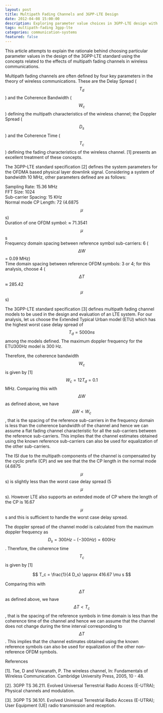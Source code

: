 ```yaml
---
layout: post
title: Multipath Fading Channels and 3GPP-LTE Design
date: 2012-04-08 15:00:00
description: Exploring parameter value choices in 3GPP-LTE design with respect to effects of multipath fading. 
tags: multipath-fading 3gpp-lte 
categories: communication-systems
featured: false
---
```


This article attempts to explain the rationale behind choosing particular parameter values in the design of the 3GPP-LTE standard using the concepts related to the effects of multipath fading channels in wireless communications.

Multipath fading channels are often defined by four key parameters in the theory of wireless communications. These are the Delay Spread ($$T_d$$) and the Coherence Bandwidth ($$W_c$$) defining the multipath characteristics of the wireless channel; the Doppler Spread ($$D_s$$) and the Coherence Time ($$T_c$$) defining the fading characteristics of the wireless channel. [1] presents an excellent treatment of these concepts.

The 3GPP-LTE standard specification [2] defines the system parameters for the OFDMA based physical layer downlink signal. Considering a system of bandwidth 10 MHz, other parameters defined are as follows:

Sampling Rate: 15.36 MHz  
FFT Size: 1024  
Sub-carrier Spacing: 15 KHz  
Normal mode CP Length: 72 (4.6875 $$\mu$$s)  
Duration of one OFDM symbol: ≈ 71.3541 $$\mu$$s  
Frequency domain spacing between reference symbol sub-carriers: 6 ($$\Delta W$$ = 0.09 MHz)  
Time domain spacing between reference OFDM symbols: 3 or 4; for this analysis, choose 4 ($$\Delta T$$ ≈ 285.42 $$\mu$$s)   

The 3GPP-LTE standard specification [3] defines multipath fading channel models to be used in the design and evaluation of an LTE system. For our analysis, let us choose the Extended Typical Urban model (ETU) which has the highest worst case delay spread of $$T_d = 5000 ns$$ among the models defined. The maximum doppler frequency for the ETU300Hz model is 300 Hz.

Therefore, the coherence bandwidth $$W_c$$ is given by [1] $$W_c = 12 T_d = 0.1$$MHz. Comparing this with $$\Delta W$$ as defined above, we have $$\Delta W < W_c$$, that is the spacing of the reference sub-carriers in the frequency domain is less than the coherence bandwidth of the channel and hence we can assume a flat fading channel characteristic for all the sub-carriers between the reference sub-carriers. This implies that the channel estimates obtained using the known reference sub-carriers can also be used for equalization of the other sub-carriers.

The ISI due to the multipath components of the channel is compensated by the cyclic prefix (CP) and we see that the the CP length in the normal mode (4.6875 $$\mu$$s) is slightly less than the worst case delay spread (5 $$\mu$$s). However LTE also supports an extended mode of CP where the length of the CP is 16.67 $$\mu$$s and this is sufficient to handle the worst case delay spread.

The doppler spread of the channel model is calculated from the maximum doppler frequency as $$ D_s = 300 Hz - (- 300 Hz) = 600 Hz$$.
Therefore, the coherence time $$T_c$$ is given by [1]

$$ T_c = \frac{1}{4 D_s} \approx 416.67 \mu s $$

Comparing this with $$\Delta T$$ as defined above, we have $$\Delta T < T_c$$, that is the spacing of the reference symbols in time domain is less than the coherence time of the channel and hence we can assume that the channel does not change during the time interval corresponding to $$\Delta T$$. This implies that the channel estimates obtained using the known reference symbols can also be used for equalization of the other non-reference OFDM symbols.

References

[1]. Tse, D and Viswanath, P. The wireless channel, In: Fundamentals of Wireless Communication. Cambridge University Press, 2005, 10 - 48.

[2]. 3GPP TS 36.211. Evolved Universal Terrestrial Radio Access (E-UTRA); Physical channels and modulation.

[3]. 3GPP TS 36.101. Evolved Universal Terrestrial Radio Access (E-UTRA); User Equipment (UE) radio transmission and reception.